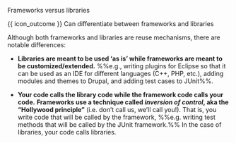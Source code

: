 <span id="title">Frameworks versus libraries</span>

<span id="prereqs"></span>

<span id="outcomes">{{ icon_outcome }} Can differentiate between frameworks and libraries</span>

<div id="body">

Although both frameworks and libraries are reuse mechanisms, there are notable differences:

* **Libraries are meant to be used ‘as is’ while frameworks are meant to be customized/extended.**
%%e.g., writing plugins for Eclipse so that it can be used as an IDE for different languages (C++, PHP, etc.), adding modules and themes to Drupal, and adding test cases to JUnit%%.

* **Your code calls the library code while the framework code calls your code.**
**Frameworks use a technique called _inversion of control_, aka the “Hollywood principle”** (i.e. don’t call us, we’ll call you!). That is, you write code that will be called by the framework, %%e.g. writing test methods that will be called by the JUnit framework.%% In the case of libraries, your code calls libraries.

</div>

<div id="extras">
<include src="exercisesPanel.md" boilerplate/>
</div>
